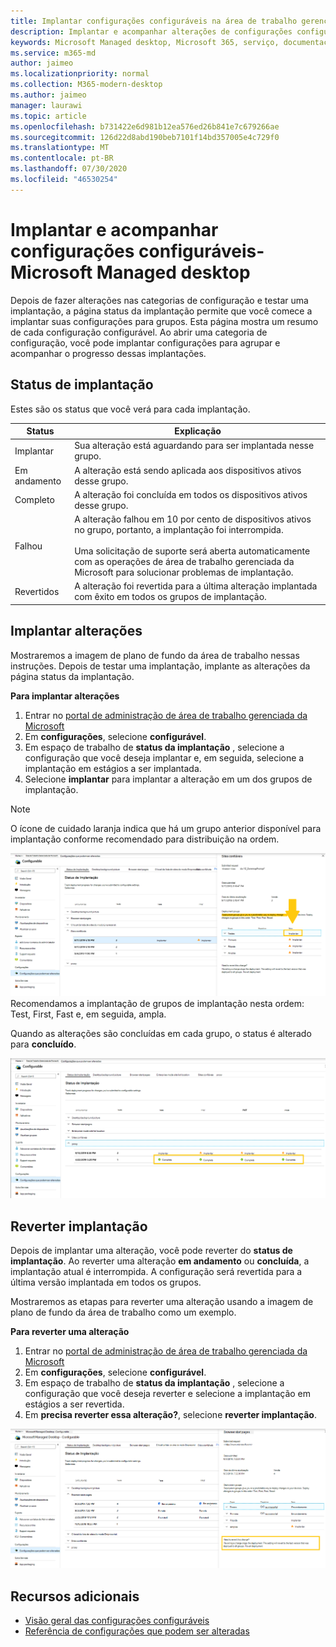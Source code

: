 ```yaml
---
title: Implantar configurações configuráveis na área de trabalho gerenciada da Microsoft
description: Implantar e acompanhar alterações de configurações configuráveis na área de trabalho gerenciada da Microsoft.
keywords: Microsoft Managed desktop, Microsoft 365, serviço, documentação, implantação, implantação em estágios, configurações configuráveis
ms.service: m365-md
author: jaimeo
ms.localizationpriority: normal
ms.collection: M365-modern-desktop
ms.author: jaimeo
manager: laurawi
ms.topic: article
ms.openlocfilehash: b731422e6d981b12ea576ed26b841e7c679266ae
ms.sourcegitcommit: 126d22d8abd190beb7101f14bd357005e4c729f0
ms.translationtype: MT
ms.contentlocale: pt-BR
ms.lasthandoff: 07/30/2020
ms.locfileid: "46530254"
---
```

# <a name="deploy-and-track-configurable-settings---microsoft-managed-desktop"></a>Implantar e acompanhar configurações configuráveis-Microsoft Managed desktop

Depois de fazer alterações nas categorias de configuração e testar uma implantação, a página status da implantação permite que você comece a implantar suas configurações para grupos. Esta página mostra um resumo de cada configuração configurável. Ao abrir uma categoria de configuração, você pode implantar configurações para agrupar e acompanhar o progresso dessas implantações.

## <a name="deployment-statuses"></a>Status de implantação 

Estes são os status que você verá para cada implantação.

Status  | Explicação 
--- | --- 
Implantar | Sua alteração está aguardando para ser implantada nesse grupo.
Em andamento | A alteração está sendo aplicada aos dispositivos ativos desse grupo. 
Completo | A alteração foi concluída em todos os dispositivos ativos desse grupo. 
Falhou | A alteração falhou em 10 por cento de dispositivos ativos no grupo, portanto, a implantação foi interrompida.<br><br> Uma solicitação de suporte será aberta automaticamente com as operações de área de trabalho gerenciada da Microsoft para solucionar problemas de implantação. 
Revertidos | A alteração foi revertida para a última alteração implantada com êxito em todos os grupos de implantação.

## <a name="deploy-changes"></a>Implantar alterações

Mostraremos a imagem de plano de fundo da área de trabalho nessas instruções. Depois de testar uma implantação, implante as alterações da página status da implantação. 

**Para implantar alterações**

1. Entrar no [portal de administração de área de trabalho gerenciada da Microsoft](https://aka.ms/mwaasportal)
2. Em **configurações**, selecione **configurável**.
3. Em espaço de trabalho de **status da implantação** , selecione a configuração que você deseja implantar e, em seguida, selecione a implantação em estágios a ser implantada.
4. Selecione **implantar** para implantar a alteração em um dos grupos de implantação.

> [!NOTE] 
> O ícone de cuidado laranja indica que há um grupo anterior disponível para implantação conforme recomendado para distribuição na ordem. 

![Espaço de trabalho de status de implantação. Painel de sites confiáveis à direita. Na seção grupos de implantação há três colunas: grupos de implantação, dispositivos e status. Na coluna status, "implantar" é realçado.](../../media/1deployedit.png)
Recomendamos a implantação de grupos de implantação nesta ordem: Test, First, Fast e, em seguida, ampla. 

Quando as alterações são concluídas em cada grupo, o status é alterado para **concluído**.

![Espaço de trabalho de status de implantação com colunas para data atualizada, versão, teste, primeiro, rápida e ampla. A linha de proxy é expandida, mostrando uma configuração com data sinalizada como "completa" em cada um dos quatro grupos de implantação.](../../media/2completeedit.png)

## <a name="revert-deployment"></a>Reverter implantação

Depois de implantar uma alteração, você pode reverter do **status de implantação**. Ao reverter uma alteração **em andamento** ou **concluída**, a implantação atual é interrompida. A configuração será revertida para a última versão implantada em todos os grupos. 

Mostraremos as etapas para reverter uma alteração usando a imagem de plano de fundo da área de trabalho como um exemplo. 

**Para reverter uma alteração**
1. Entrar no [portal de administração de área de trabalho gerenciada da Microsoft](https://aka.ms/mwaasportal)
2. Em **configurações**, selecione **configurável**.
3. Em espaço de trabalho de **status da implantação** , selecione a configuração que você deseja reverter e selecione a implantação em estágios a ser revertida.
4. Em **precisa reverter essa alteração?**, selecione **reverter implantação**.

![Espaço de trabalho de status de implantação. As páginas iniciais do navegador estão selecionadas, abrindo um painel do lado direito com dados sobre a alteração enviada e seu status. Na parte inferior é a área "precisa reverter esta alteração", onde você pode selecionar "reverter a implantação".](../../media/3revert.png) 

## <a name="additional-resources"></a>Recursos adicionais
- [Visão geral das configurações configuráveis](config-setting-overview.md)
- [Referência de configurações que podem ser alteradas](config-setting-ref.md) 
